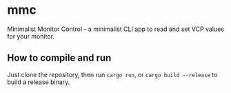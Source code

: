 # mmc
Minimalist Monitor Control - a minimalist CLI app to read and set VCP values for your monitor.

## How to compile and run

Just clone the repository, then run `cargo run`, or `cargo build --release` to build a release binary.

